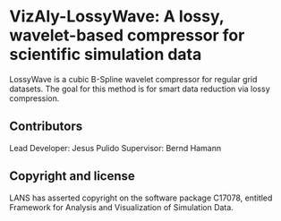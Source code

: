 # VizAly-LossyWave: A lossy, wavelet-based compressor for scientific simulation data

LossyWave is a cubic B-Spline wavelet compressor for regular grid datasets. The goal for this method is for smart data reduction via lossy compression.

## Contributors

Lead Developer: Jesus Pulido
Supervisor: Bernd Hamann

## Copyright and license
LANS has asserted copyright on the software package C17078, entitled Framework for Analysis and Visualization of Simulation Data.
